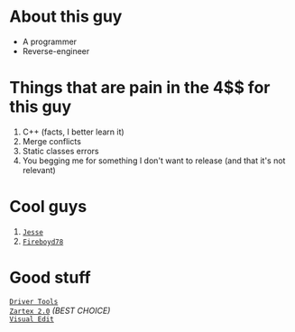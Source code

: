 # About this guy
* A programmer
* Reverse-engineer
# Things that are pain in the 4$$ for this guy
1. C++ (facts, I better learn it)
2. Merge conflicts
3. Static classes errors
4. You begging me for something I don't want to release (and that it's not relevant)
# Cool guys
1. [`Jesse`](https://github.com/Jesse2431)                      
2. [`Fireboyd78`](https://github.com/Fireboyd78)
# Good stuff
[`Driver Tools`](https://github.com/Fireboyd78/driver-tools)                   
[`Zartex 2.0`](https://github.com/BuilderDemo7/Zartex2) *(BEST CHOICE)*                   
[`Visual Edit`](https://github.com/BuilderDemo7/VisualEdit)                   
